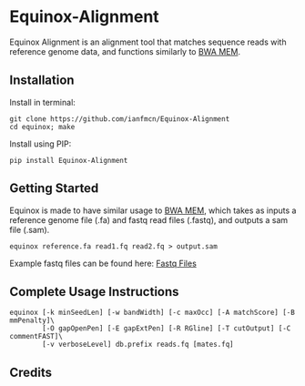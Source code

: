# Equinox-Alignment
Equinox Alignment is an alignment tool that matches sequence reads with reference genome data, and functions similarly to [BWA MEM](https://github.com/lh3/bwa).

## Installation
Install in terminal:
```
git clone https://github.com/ianfmcn/Equinox-Alignment
cd equinox; make
```
Install using PIP:
```
pip install Equinox-Alignment
```

## Getting Started
Equinox is made to have similar usage to [BWA MEM](https://bio-bwa.sourceforge.net/bwa.shtml), which takes as inputs a reference genome file (.fa) and fastq read files (.fastq), and outputs a sam file (.sam).
```
equinox reference.fa read1.fq read2.fq > output.sam
```
Example fastq files can be found here: [Fastq Files](https://drive.google.com/drive/folders/1PVqUAGe60cw056kn5xN-kyurCVh9kETV?usp=sharing)
## Complete Usage Instructions
```
equinox [-k minSeedLen] [-w bandWidth] [-c maxOcc] [-A matchScore] [-B mmPenalty]\
        [-O gapOpenPen] [-E gapExtPen] [-R RGline] [-T cutOutput] [-C commentFAST]\
        [-v verboseLevel] db.prefix reads.fq [mates.fq]
```

## Credits
